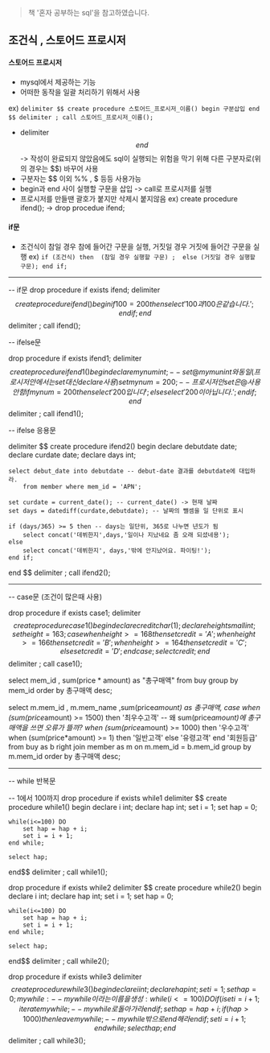 > 책 '혼자 공부하는 sql'을 참고하였습니다.

## 조건식 , 스토어드 프로시저

#### 스토어드 프로시저
  * mysql에서 제공하는 기능
  * 어떠한 동작을 일괄 처리하기 위해서 사용

ex) ``` delimiter $$
   create procedure 스토어드_프로시저_이름()
   begin
      구분삽입
   end $$
   delimiter ;
   call 스토어드_프로시저_이름(); ```
   

  * delimiter $$ ~ end $$ -> 작성이 완료되지 않았음에도 sql이 실행되는 위험을 막기 위해 다른 구분자로(위의 경우는 $$) 바꾸어 사용
  * 구분자는 $$ 이외 %% , $ 등등 사용가능
  * begin과 end 사이 실행할 구문을 삽입 -> call로 프로시저를 실행
  * 프로시저를 만들땐 괄호가 붙지만 삭제시 붙지않음
  ex) create procedure ifend();  -> drop procedue ifend;

#### if문
  * 조건식이 참일 경우 참에 들어간 구문을 실행, 거짓일 경우 거짓에 들어간 구문을 실행
  ex) ``` if (조건식) then 
              (참일 경우 실행할 구문) ; 
          else
              (거짓일 경우 실행할 구문);
          end if; ```
   
   
          










----------------------------------

-- if문
drop procedure if exists ifend;
delimiter $$ 
create procedure ifend()
begin
	if 100 = 200 then
		select '100과 100은 같습니다.';
	end if;
end $$
delimiter ;
call ifend();

-- ifelse문

drop procedure if exists ifend1;
delimiter $$ 
create procedure ifend1()
begin
	declare mynum int;	--  set @mymun int 와 동일 (프로시저 안에서는 set 대신 declare 사용)
    set mynum = 200; -- 프로시저 안 set은 @ 사용 안함
	if mynum = 200 then
		select '200입니다';
	else
		select '200이 아닙니다.';
	end if;
end $$
delimiter ;
call ifend1();

-- ifelse 응용문

delimiter $$ 
create procedure ifend2()
begin
	declare debutdate date;
    declare curdate date;
    declare days int;
    
    select debut_date into debutdate -- debut-date 결과를 debutdate에 대입하라.
		from member where mem_id = 'APN';
        
	set curdate = current_date(); -- current_date() -> 현재 날짜
    set days = datediff(curdate,debutdate); -- 날짜의 뺄셈을 일 단위로 표시
    
    if (days/365) >= 5 then -- days는 일단위, 365로 나누면 년도가 됨
		select concat('데뷔한지',days,'일이나 지났네요 좀 오래 되셨네용');
	else
		select concat('데뷔한지', days,'밖에 안지났어요. 파이팅!');
	end if;
end $$
delimiter ;
call ifend2();

-----------------------------------

-- case문 (조건이 많은때 사용)

drop procedure if exists case1;
delimiter $$ 
create procedure case1()
begin
	declare credit char(1);
    declare height smallint;
    set height = 163;
	case
    when height >= 168 then
		set credit = 'A';
	when height >= 166 then
		set credit = 'B';
	when height >= 164 then
		set credit = 'C';
	else
		set credit = 'D';
	end case;
    select credit;
end $$
delimiter ;
call case1();

select mem_id , sum(price * amount) as "총구매액"
	from buy
    group by mem_id
    order by 총구매액 desc;

select m.mem_id , m.mem_name ,sum(price*amount) as 총구매액,
		case 
			when (sum(price*amount) >= 1500) then '최우수고객' -- 왜 sum(price*amount)에 총구매액을 쓰면 오류가 뜰까?
			when (sum(price*amount) >= 1000) then '우수고객'
			when (sum(price*amount) >= 1) then '일반고객'
			else '유령고객'
		end '회원등급'
	from buy as b
	right join member as m
		on m.mem_id = b.mem_id
	group by m.mem_id
	order by 총구매액 desc;

----------------------------------

-- while 반복문

-- 1에서 100까지
drop procedure if exists while1
delimiter $$
create procedure while1()
begin
	declare i int;
    declare hap int;
    set i = 1;
    set hap = 0;
    
    while(i<=100) DO
		set hap = hap + i;
        set i = i + 1;
	end while;
    
    select hap;
end$$
delimiter ;
call while1();

drop procedure if exists while2
delimiter $$
create procedure while2()
begin
	declare i int;
    declare hap int;
    set i = 1;
    set hap = 0;
    
    while(i<=100) DO
		set hap = hap + i;
        set i = i + 1; 
	end while;
    
    select hap;
end$$
delimiter ;
call while2();

drop procedure if exists while3
delimiter $$
create procedure while3()
begin
	declare i int;
    declare hap int;
    set i = 1;
    set hap = 0;
    mywhile:    -- mywhile이라는 이름을 생성 :
    while(i<=100) DO
		if (i%4 = 0) then
			set i = i + 1;
            iterate mywhile; -- mywhile로 돌아가라
		end if;
        set hap = hap + i;
        if (hap >1000) then
			leave mywhile; -- mywhile 밖으로 end 해라
		end if;
        set i = i + 1;
	end while;
    select hap;
end$$
delimiter ;
call while3();





